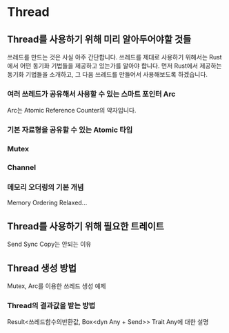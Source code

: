 # Thread

## Thread를 사용하기 위해 미리 알아두어야할 것들

쓰레드를 만드는 것은 사실 아주 간단합니다.
쓰레드를 제대로 사용하기 위해서는 Rust에서 어떤 동기화 기법들을 제공하고 있는가를 알아야 합니다.
먼저 Rust에서 제공하는 동기화 기법들을 소개하고, 그 다음 쓰레드를 만들어서 사용해보도록 하겠습니다.

### 여러 쓰레드가 공유해서 사용할 수 있는 스마트 포인터 Arc

Arc는 Atomic Reference Counter의 약자입니다.


### 기본 자료형을 공유할 수 있는 Atomic 타입


### Mutex


### Channel

### 메모리 오더링의 기본 개념

Memory Ordering
Relaxed...

## Thread를 사용하기 위해 필요한 트레이트

Send
Sync
Copy는 안되는 이유

## Thread 생성 방법

Mutex, Arc를 이용한 쓰레드 생성 예제

### Thread의 결과값을 받는 방법

Result<쓰레드함수의반환값, Box<dyn Any + Send>>
Trait Any에 대한 설명

